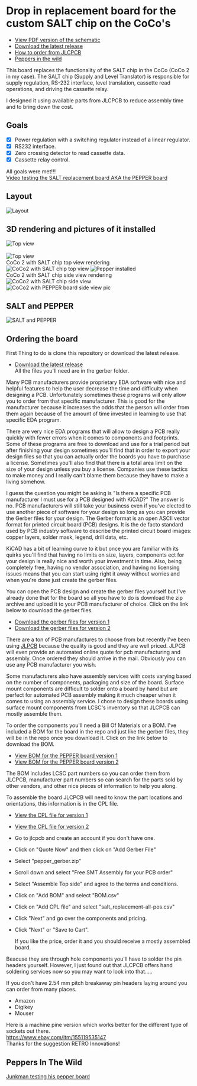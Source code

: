 # Drop in replacement board for the custom SALT chip on the CoCo's

- [View PDF version of the schematic](pepper_schematic.pdf)
- [Download the latest release](https://github.com/qbancoffee/coco_salt_replacement/releases/latest)
- [How to order from JLCPCB](#Ordering-the-board)
- [Peppers in the wild](#Peppers-In-The-Wild)

This board replaces the functionality of the SALT chip in the CoCo (CoCo 2 in my case). 
The SALT chip (Supply and Level Translator) is responsible for supply regulation, RS-232
interface, level translation, cassette read operations, and driving the cassette relay.

I designed it using available parts from JLCPCB to reduce assembly time and to bring down the cost.

## Goals
- [x] Power regulation with a switching regulator instead of a linear regulator.
- [x] RS232 interface.
- [x] Zero crossing detector to read cassette data.
- [x] Cassette relay control.

All goals were met!!!<br>
[Video testing the SALT replacement board AKA the PEPPER board](https://youtu.be/D6V6HFp6FHY)

## Layout
![Layout](images/salt_layout.png?raw=true "Component layout")


## 3D rendering and pictures of it installed
![Top view](images/salt_top.png?raw=true "Top view")
<br>
<br>
![Top view](images/salt_side.png?raw=true "Top view")
<br>
CoCo 2 with SALT chip top view rendering
![CoCo2 with SALT chip top view](images/coco_salt_top_view.png?raw=true "CoCo2 with SALT chip top view")
![Pepper installed](images/pepper_installed_full_board.jpg?raw=true "Pepper installed")
<br>
CoCo 2 with SALT chip side view rendering
![CoCo2 with SALT chip side view](images/coco_salt_side_view.png?raw=true "CoCo2 with SALT chip side view")
![CoCo2 with PEPPER board side view pic](images/pepper_installed_side.jpg?raw=true "CoCo2 with PEPPER board side view pic")

## SALT and PEPPER
![SALT and PEPPER](images/salt_and_pepper.jpg?raw=true "SALT and PEPPER")


## Ordering the board
First Thing to do is clone this repository or download the latest release.
- [Download the latest release](https://github.com/qbancoffee/coco_salt_replacement/releases/latest)<br>
All the files you'll need are in the gerber folder.

Many PCB manufacturers provide proprietary EDA software with nice and helpful features to help the user decrease the time and difficulty when designing a PCB. Unfortunately sometimes these programs will only allow you to order from that specific manufacturer. This is good for the manufacturer because it increases the odds that the person will order from them again because of the amount of time invested in learning to use that specific EDA program.

There are very nice EDA programs that will allow to design a PCB really quickly with fewer errors when it comes to components and footprints. Some of these programs are free to download and use for a trial period but after finishing your design sometimes you'll find that in order to export your design files so that you can actually order the boards you have to purchase a license. Sometimes you'll also find that there is a total area limit on the size of your design unless you buy a license. Companies use these tactics to make money and I really can't blame them because they have to make a living somehow.

I guess the question you might be asking is "Is there a specific PCB manufacturer I must use for a PCB designed with KiCAD?" The answer is no.
PCB manufacturers will still take your business even if you've elected to use another piece of software for your design so long as you can provide the Gerber files for your design. The Gerber format is an open ASCII vector format for printed circuit board (PCB) designs. It is the de facto standard used by PCB industry software to describe the printed circuit board images: copper layers, solder mask, legend, drill data, etc.

KiCAD has a bit of learning curve to it but once you are familiar with its quirks you'll find that having no limits on size, layers, components ect for your design is really nice and worth your investment in time. Also, being completely free, having no vendor association, and having no licensing issues  means that you can start using right it away without worries and when you're done just create the gerber files.

You can open the PCB design and create the gerber files yourself but I've already done that for the board so all you have to do is download the zip archive and upload it to your PCB manufacturer of choice. Click on the link below to download the gerber files.
<BR>
- [Download the gerber files for version 1](https://github.com/qbancoffee/coco_salt_replacement/raw/master/pepper_v1/salt_replacement/gerber/pepper_gerber.zip)
- [Download the gerber files for version 2](https://github.com/qbancoffee/coco_salt_replacement/raw/master/pepper_v2/salt_replacement/gerber/pepper_gerber_v2.zip)


There are a ton of PCB manufactures to choose from but recently I've been using [JLPCB](https://jlcpcb.com/) because the quality is good and they are well priced. JLPCB will even provide an automated online quote for pcb manufacturing and assembly. Once ordered they should arrive in the mail.
Obviously you can use any PCB manufacturer you wish.

Some manufacturers also have assembly services with costs varying based on the number of components, packaging and size of the board. 
Surface mount components are difficult to solder onto a board by hand but are perfect for automated PCB assembly making it much cheaper when it comes to using an assembly service. I chose to design these boards using surface mount components from LCSC's inventory so that JLCPCB can mostly assemble them.

To order the components you'll need a Bill Of Materials or a BOM. I've included a BOM for the board in the repo and just like the gerber files, they will be in the repo once you download it. Click on the link below to download the BOM.
<BR>
- [View BOM for the PEPPER board version 1](https://github.com/qbancoffee/coco_salt_replacement/blob/master/pepper_v1/salt_replacement/gerber/BOM.csv)
- [View BOM for the PEPPER board version 2](https://github.com/qbancoffee/coco_salt_replacement/blob/master/pepper_v2/salt_replacement/gerber/BOM.csv)

The BOM includes LCSC part numbers so you can order them from JLCPCB, manufacturer part numbers so can search for the parts sold by other vendors, and other nice pieces of information to help you along.

To assemble the board JLCPCB will need to know the part locations and orientations, this information is in the CPL file.
- [View the CPL file for version 1](https://github.com/qbancoffee/coco_salt_replacement/blob/master/pepper_v1/salt_replacement/gerber/salt_replacement-all-pos.csv)
- [View the CPL file for version 2](https://github.com/qbancoffee/coco_salt_replacement/blob/master/pepper_v2/salt_replacement/gerber/salt_replacement_v2-all-pos.csv) 

- Go to jlcpcb and create an account if you don't have one.
- Click on "Quote Now" and then click on "Add Gerber File"
- Select "pepper_gerber.zip"
- Scroll down and select "Free SMT Assembly for your PCB order"
- Select "Assemble Top side" and agree to the terms and conditions.
- Click on "Add BOM" and select "BOM.csv"
- Click on "Add CPL file" and select "salt_replacement-all-pos.csv"
- Click "Next" and go over the components and pricing.
- Click "Next" or "Save to Cart".
  
  If you like the price, order it and you should receive a mostly assembled board.
  
Beacuse they are through hole components you'll have to solder the pin headers yourself. However, I just found out that JLCPCB offers hand soldering services now so you may want to look into that.....
  
  If you don't have 2.54 mm pitch breakaway pin headers laying around you can order from many places.
  - Amazon
  - Digikey
  - Mouser
  
  Here is a machine pine version which works better for the different type of sockets out there.<br>
  https://www.ebay.com/itm/155119535147<br>
  Thanks for the suggestion RETRO Innovations!
    
  ## Peppers In The Wild
  [Junkman testing his pepper board](https://toobnix.org/w/trVFnngNR2Q8xo4Xgh9rEd)



